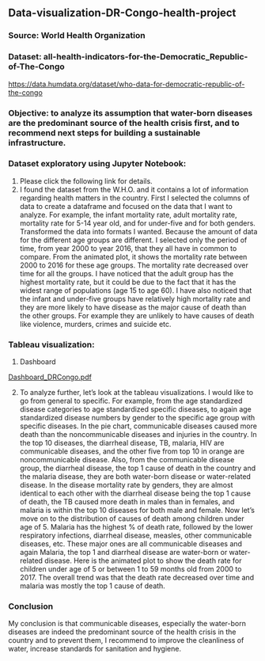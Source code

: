 ## Data-visualization-DR-Congo-health-project

### Source: World Health Organization

### Dataset: all-health-indicators-for-the-Democratic_Republic-of-The-Congo <br/>
https://data.humdata.org/dataset/who-data-for-democratic-republic-of-the-congo <br/>

### Objective: to analyze its assumption that water-born diseases are the predominant source of the health crisis first, and to recommend next steps for building a sustainable infrastructure.

### Dataset exploratory using Jupyter Notebook:
1. Please click the following link for details.
2. I found the dataset from the W.H.O. and it contains a lot of information regarding health matters in the country. First I selected the columns of data to create a dataframe and focused on the data that I want to analyze. For example, the infant mortality rate, adult mortality rate, mortality rate for 5-14 year old, and for under-five and for both genders. Transformed the data into formats I wanted. Because the amount of data for the different age groups are different. I selected only the period of time, from year 2000 to year 2016, that they all have in common to compare. From the animated plot, it shows the mortality rate between 2000 to 2016 for these age groups. The mortality rate decreased over time for all the groups. I have noticed that the adult group has the highest mortality rate, but it could be due to the fact that it has the widest range of populations (age 15 to age 60). I have also noticed that the infant and under-five groups have relatively high mortality rate and they are more likely to have disease as the major cause of death than the other groups. For example they are unlikely to have causes of death like violence, murders, crimes and suicide etc.

### Tableau visualization:
1. Dashboard

[Dashboard_DRCongo.pdf](https://github.com/wt051453/Data-visualization-DR-Congo-health-project/files/6330338/Dashboard_DRCongo.pdf)

2. To analyze further, let’s look at the tableau visualizations. I would like to go from general to specific. For example, from the age standardized disease categories to age standardized specific diseases, to again age standardized disease numbers by gender to the specific age group with specific diseases. In the pie chart, communicable diseases caused more death than the noncommunicable diseases and injuries in the country. In the top 10 diseases, the diarrheal disease, TB, malaria, HIV are communicable diseases, and the other five from top 10 in orange are noncommunicable disease. Also, from the communicable disease group, the diarrheal disease, the top 1 cause of death in the country and the malaria disease, they are both water-born disease or water-related disease. In the disease mortality rate by genders, they are almost identical to each other with the diarrheal disease being the top 1 cause of death, the TB caused more death in males than in females, and malaria is within the top 10 diseases for both male and female. Now let’s move on to the distribution of causes of death among children under age of 5. Malaria has the highest % of death rate, followed by the lower respiratory infections, diarrheal disease, measles, other communicable diseases, etc. These major ones are all communicable diseases and again Malaria, the top 1 and diarrheal disease are water-born or water-related disease. Here is the animated plot to show the death rate for children under age of 5 or between 1 to 59 months old from 2000 to 2017. The overall trend was that the death rate decreased over time and malaria was mostly the top 1 cause of death.

### Conclusion

My conclusion is that communicable diseases, especially the water-born diseases are indeed the predominant source of the health crisis in the country and to prevent them, I recommend to improve the cleanliness of water, increase standards for sanitation and hygiene. 

